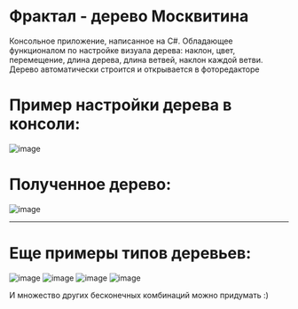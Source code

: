 # Фрактал - дерево Москвитина
Консольное приложение, написанное на С#. Обладающее функционалом по настройке визуала дерева: наклон, цвет, перемещение, длина дерева, длина ветвей, наклон каждой ветви. 
Дерево автоматически строится и открывается в фоторедакторе

# Пример настройки дерева в консоли:
![image](https://github.com/SeVaSe/console_Derevo_Moskvitina/assets/108822198/0dafda61-6d19-4796-a132-66b68b2599c6)

# Полученное дерево:


![image](https://github.com/SeVaSe/console_Derevo_Moskvitina/assets/108822198/192f662c-856d-4c2e-9a33-2828739d7946)

-------------------------------------------------------------------------------------------------------------------------------------------

# Еще примеры типов деревьев:


![image](https://github.com/SeVaSe/console_Derevo_Moskvitina/assets/108822198/daa6b6be-eab7-4aba-85eb-02a38f768392)
![image](https://github.com/SeVaSe/console_Derevo_Moskvitina/assets/108822198/ce7ff6e9-878b-486d-9ea5-a790700cb10d)
![image](https://github.com/SeVaSe/console_Derevo_Moskvitina/assets/108822198/3b0cf947-de04-4f6f-ba8e-2370f4d4a768)
![image](https://github.com/SeVaSe/console_Derevo_Moskvitina/assets/108822198/6ad464ae-08f3-49ee-89c9-d7115f147f8f)

И множество других бесконечных комбинаций можно придумать :)

